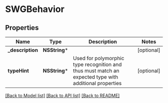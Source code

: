 # SWGBehavior

## Properties
Name | Type | Description | Notes
------------ | ------------- | ------------- | -------------
**_description** | **NSString*** |  | [optional] 
**typeHint** | **NSString*** | Used for polymorphic type recognition and thus must match an expected type with additional properties | [optional] 

[[Back to Model list]](../README.md#documentation-for-models) [[Back to API list]](../README.md#documentation-for-api-endpoints) [[Back to README]](../README.md)


